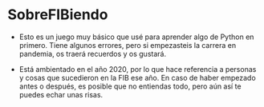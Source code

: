 # SobreFIBiendo
- Esto es un juego muy básico que usé para aprender algo de Python en primero. Tiene algunos errores, pero si empezasteis la carrera en pandemia, os traerá recuerdos y os gustará.

- Está ambientado en el año 2020, por lo que hace referencia a personas y cosas que sucedieron en la FIB ese año. En caso de haber empezado antes o después, es posible que no entiendas todo, pero aún así te puedes echar unas risas.
